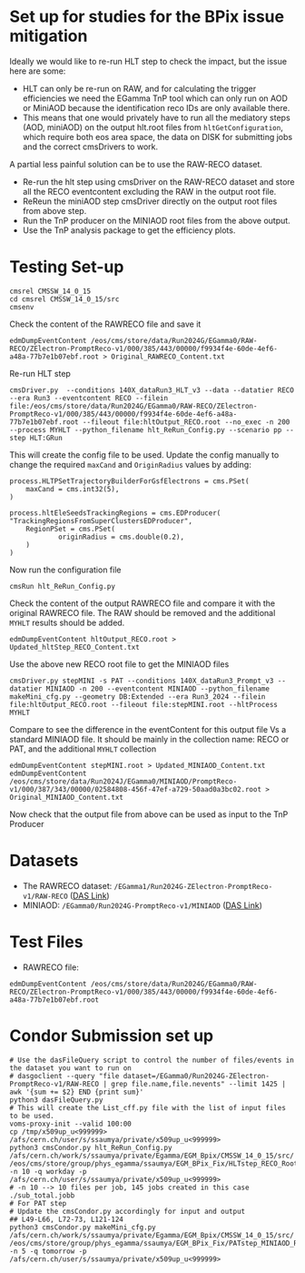 # Set up for studies for the BPix issue mitigation 

Ideally we would like to re-run HLT step to check the impact, but the issue here are some:
- HLT can only be re-run on RAW, and for calculating the trigger efficiencies we need the EGamma TnP tool which can only run on AOD or MiniAOD because the identification reco IDs are only available there. 
- This means that one would privately have to run all the mediatory steps (AOD, miniAOD) on the output hlt.root files from `hltGetConfiguration`, which require both eos area space, the data on DISK for submitting jobs and the correct cmsDrivers to work. 

A partial less painful solution can be to use the RAW-RECO dataset. 
- Re-run the hlt step using cmsDriver on the RAW-RECO dataset and store all the RECO eventcontent excluding the RAW in the output root file. 
- ReReun the miniAOD step cmsDriver directly on the output root files from above step. 
- Run the TnP producer on the MINIAOD root files from the above output. 
- Use the TnP analysis package to get the efficiency plots. 



# Testing Set-up 
```
cmsrel CMSSW_14_0_15
cd cmsrel CMSSW_14_0_15/src
cmsenv
```
Check the content of the RAWRECO file and save it
```
edmDumpEventContent /eos/cms/store/data/Run2024G/EGamma0/RAW-RECO/ZElectron-PromptReco-v1/000/385/443/00000/f9934f4e-60de-4ef6-a48a-77b7e1b07ebf.root > Original_RAWRECO_Content.txt
```

Re-run HLT step
```
cmsDriver.py  --conditions 140X_dataRun3_HLT_v3 --data --datatier RECO --era Run3 --eventcontent RECO --filein file:/eos/cms/store/data/Run2024G/EGamma0/RAW-RECO/ZElectron-PromptReco-v1/000/385/443/00000/f9934f4e-60de-4ef6-a48a-77b7e1b07ebf.root --fileout file:hltOutput_RECO.root --no_exec -n 200 --process MYHLT --python_filename hlt_ReRun_Config.py --scenario pp --step HLT:GRun
```
This will create the config file to be used. Update the config manually to change the required `maxCand` and `OriginRadius` values by adding:
```
process.HLTPSetTrajectoryBuilderForGsfElectrons = cms.PSet(
    maxCand = cms.int32(5),
)

process.hltEleSeedsTrackingRegions = cms.EDProducer( "TrackingRegionsFromSuperClustersEDProducer",
    RegionPSet = cms.PSet(
            originRadius = cms.double(0.2),
    )        
)
```
Now run the configuration file
```
cmsRun hlt_ReRun_Config.py
```
Check the content of the output RAWRECO file and compare it with the original RAWRECO file. The RAW should be removed and the additional `MYHLT` results should be added.

```
edmDumpEventContent hltOutput_RECO.root > Updated_hltStep_RECO_Content.txt
```

Use the above new RECO root file to get the MINIAOD files
```
cmsDriver.py stepMINI -s PAT --conditions 140X_dataRun3_Prompt_v3 --datatier MINIAOD -n 200 --eventcontent MINIAOD --python_filename makeMini_cfg.py --geometry DB:Extended --era Run3_2024 --filein file:hltOutput_RECO.root --fileout file:stepMINI.root --hltProcess MYHLT
```

Compare to see the difference in the eventContent for this output file Vs a standard MINIAOD file. It should be mainly in the collection name: RECO or PAT, and the additional `MYHLT` collection 

```
edmDumpEventContent stepMINI.root > Updated_MINIAOD_Content.txt
edmDumpEventContent /eos/cms/store/data/Run2024J/EGamma0/MINIAOD/PromptReco-v1/000/387/343/00000/02584808-456f-47ef-a729-50aad0a3bc02.root > Original_MINIAOD_Content.txt
```

Now check that the output file from above can be used as input to the TnP Producer


# Datasets
- The RAWRECO dataset: `/EGamma1/Run2024G-ZElectron-PromptReco-v1/RAW-RECO` ([DAS Link](https://cmsweb.cern.ch/das/request?view=list&limit=50&instance=prod%2Fglobal&input=dataset%3D%2FEGamma0%2FRun2024G-ZElectron-PromptReco-v1%2FRAW-RECO))
- MINIAOD: `/EGamma0/Run2024G-PromptReco-v1/MINIAOD` ([DAS Link](https://cmsweb.cern.ch/das/request?view=plain&limit=50&instance=prod%2Fglobal&input=file+dataset%3D%2FEGamma0%2FRun2024G-PromptReco-v1%2FMINIAOD))

# Test Files
- RAWRECO file: 
```
edmDumpEventContent /eos/cms/store/data/Run2024G/EGamma0/RAW-RECO/ZElectron-PromptReco-v1/000/385/443/00000/f9934f4e-60de-4ef6-a48a-77b7e1b07ebf.root
```

# Condor Submission set up
```
# Use the dasFileQuery script to control the number of files/events in the dataset you want to run on
# dasgoclient --query "file dataset=/EGamma0/Run2024G-ZElectron-PromptReco-v1/RAW-RECO | grep file.name,file.nevents" --limit 1425 | awk '{sum += $2} END {print sum}'
python3 dasFileQuery.py
# This will create the List_cff.py file with the list of input files to be used.
voms-proxy-init --valid 100:00
cp /tmp/x509up_u<999999> /afs/cern.ch/user/s/ssaumya/private/x509up_u<999999>
python3 cmsCondor.py hlt_ReRun_Config.py /afs/cern.ch/work/s/ssaumya/private/Egamma/EGM_Bpix/CMSSW_14_0_15/src/ /eos/cms/store/group/phys_egamma/ssaumya/EGM_BPix_Fix/HLTstep_RECO_RootFiles/ -n 10 -q workday -p /afs/cern.ch/user/s/ssaumya/private/x509up_u<999999>
# -n 10 --> 10 files per job, 145 jobs created in this case
./sub_total.jobb
# For PAT step
# Update the cmsCondor.py accordingly for input and output 
## L49-L66, L72-73, L121-124
python3 cmsCondor.py makeMini_cfg.py /afs/cern.ch/work/s/ssaumya/private/Egamma/EGM_Bpix/CMSSW_14_0_15/src/ /eos/cms/store/group/phys_egamma/ssaumya/EGM_BPix_Fix/PATstep_MINIAOD_RootFiles/ -n 5 -q tomorrow -p /afs/cern.ch/user/s/ssaumya/private/x509up_u<999999>
```
